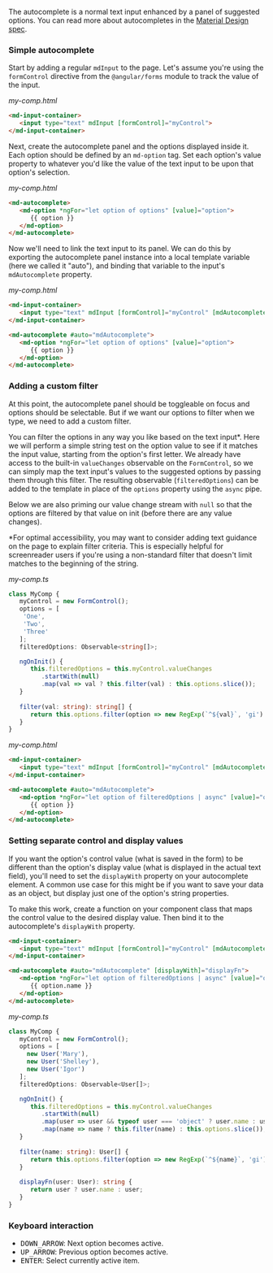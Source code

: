 
The autocomplete is a normal text input enhanced by a panel of suggested options. You can read more about 
autocompletes in the [Material Design spec](https://material.io/guidelines/components/text-fields.html#text-fields-auto-complete-text-field).

### Simple autocomplete

Start by adding a regular `mdInput` to the page. Let's assume you're using the `formControl` directive from the 
`@angular/forms` module to track the value of the input.

*my-comp.html*
```html
<md-input-container>
   <input type="text" mdInput [formControl]="myControl">
</md-input-container>
```

Next, create the autocomplete panel and the options displayed inside it. Each option should be defined by an 
`md-option` tag. Set each option's value property to whatever you'd like the value of the text input to be 
upon that option's selection.
 
*my-comp.html*
```html
<md-autocomplete>
   <md-option *ngFor="let option of options" [value]="option">
      {{ option }}
   </md-option>
</md-autocomplete>
```

Now we'll need to link the text input to its panel. We can do this by exporting the autocomplete panel instance into a 
local template variable (here we called it "auto"), and binding that variable to the input's `mdAutocomplete` property.

*my-comp.html*
```html
<md-input-container>
   <input type="text" mdInput [formControl]="myControl" [mdAutocomplete]="auto">
</md-input-container>

<md-autocomplete #auto="mdAutocomplete">
   <md-option *ngFor="let option of options" [value]="option">
      {{ option }}
   </md-option>
</md-autocomplete>
```

### Adding a custom filter

At this point, the autocomplete panel should be toggleable on focus and options should be selectable. But if we want 
our options to filter when we type, we need to add a custom filter. 

You can filter the options in any way you like based on the text input*. Here we will perform a simple string test on 
the option value to see if it matches the input value, starting from the option's first letter. We already have access 
to the built-in `valueChanges` observable on the `FormControl`, so we can simply map the text input's values to the 
suggested options by passing them through this filter. The resulting observable (`filteredOptions`) can be added to the 
template in place of the `options` property using the `async` pipe.

Below we are also priming our value change stream with `null` so that the options are filtered by that value on init 
(before there are any value changes).

*For optimal accessibility, you may want to consider adding text guidance on the page to explain filter criteria. 
This is especially helpful for screenreader users if you're using a non-standard filter that doesn't limit matches 
to the beginning of the string.

*my-comp.ts*
```ts
class MyComp {
   myControl = new FormControl();
   options = [
    'One',
    'Two',
    'Three'
   ];
   filteredOptions: Observable<string[]>;

   ngOnInit() {
      this.filteredOptions = this.myControl.valueChanges
         .startWith(null)
         .map(val => val ? this.filter(val) : this.options.slice());
   }
   
   filter(val: string): string[] {
      return this.options.filter(option => new RegExp(`^${val}`, 'gi').test(option)); 
   }
}
```

*my-comp.html*
```html
<md-input-container>
   <input type="text" mdInput [formControl]="myControl" [mdAutocomplete]="auto">
</md-input-container>

<md-autocomplete #auto="mdAutocomplete">
   <md-option *ngFor="let option of filteredOptions | async" [value]="option">
      {{ option }}
   </md-option>
</md-autocomplete>
```

### Setting separate control and display values

If you want the option's control value (what is saved in the form) to be different than the option's display value 
(what is displayed in the actual text field), you'll need to set the `displayWith` property on your autocomplete 
element. A common use case for this might be if you want to save your data as an object, but display just one of 
the option's string properties.

To make this work, create a function on your component class that maps the control value to the desired display value. 
Then bind it to the autocomplete's `displayWith` property. 

```html
<md-input-container>
   <input type="text" mdInput [formControl]="myControl" [mdAutocomplete]="auto">
</md-input-container>

<md-autocomplete #auto="mdAutocomplete" [displayWith]="displayFn">
   <md-option *ngFor="let option of filteredOptions | async" [value]="option">
      {{ option.name }}
   </md-option>
</md-autocomplete>
```

*my-comp.ts*
```ts
class MyComp {
   myControl = new FormControl();
   options = [
     new User('Mary'),
     new User('Shelley'),
     new User('Igor')
   ];
   filteredOptions: Observable<User[]>;

   ngOnInit() { 
      this.filteredOptions = this.myControl.valueChanges
         .startWith(null)
         .map(user => user && typeof user === 'object' ? user.name : user)
         .map(name => name ? this.filter(name) : this.options.slice());
   }
   
   filter(name: string): User[] {
      return this.options.filter(option => new RegExp(`^${name}`, 'gi').test(option.name)); 
   }
   
   displayFn(user: User): string {
      return user ? user.name : user;
   }
}
```


### Keyboard interaction
- <kbd>DOWN_ARROW</kbd>: Next option becomes active.
- <kbd>UP_ARROW</kbd>: Previous option becomes active.
- <kbd>ENTER</kbd>: Select currently active item.
